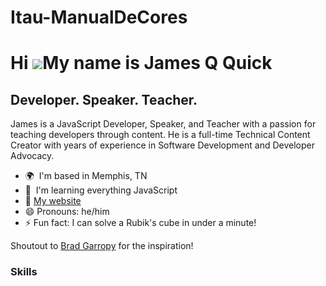 # Itau-ManualDeCores
Hi ![](https://user-images.githubusercontent.com/18350557/176309783-0785949b-9127-417c-8b55-ab5a4333674e.gif)My name is James Q Quick
=====================================================================================================================================

Developer. Speaker. Teacher.
----------------------------

James is a JavaScript Developer, Speaker, and Teacher with a passion for teaching developers through content. He is a full-time Technical Content Creator with years of experience in Software Development and Developer Advocacy.

* 🌍  I'm based in Memphis, TN
* 🧠  I'm learning everything JavaScript
* 🏡 [My website](https://jamesqquick.com/)
* 😄 Pronouns: he/him
* ⚡ Fun fact: I can solve a Rubik's cube in under a minute!

Shoutout to [Brad Garropy](https://bradgarropy.com/) for the inspiration!

### Skills
